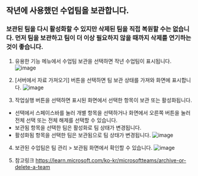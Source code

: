## 작년에 사용했던 수업팀을 보관합니다.

### 보관된 팀을 다시 활성화할 수 있지만 삭제된 팀을 직접 복원할 수는 없습니다. 먼저 팀을 보관하고 팀이 더 이상 필요하지 않을 때까지 삭제를 연기하는 것이 좋습니다.


1. 유용한 기능 메뉴에서 수업팀 보관을 선택하면 작년 수업팀이 표시됩니다.
![image](https://user-images.githubusercontent.com/16409151/213963358-083b7e7b-94ef-49de-b5d6-ee13f17dcd4c.png)

2. [서버에서 자료 가져오기] 버튼을 선택하면 팀 보관 상태를 가져와 화면에 표시합니다. 
![image](https://user-images.githubusercontent.com/16409151/213963639-a576f49d-a507-44f9-96b9-38584fef2115.png)

3. 작업실행 버튼을 선택하면 표시된 화면에서 선택한 항목이 보관 또는 활성화됩니다.
* 선택에서 스페이스바를 눌러 개별 항목을 선택하거나 화면에서 오른쪽 버튼을 눌러 전체 선택 또는 전체 해제를 선택할 수 있습니다.
* 보관됨 항목을 선택한 팀은 활성화로 팀 상태가 변경됩니다.
* 활성화됨 항목을 선택한 팀은 보관됨으로 팀 상태가 변경됩니다.
![image](https://user-images.githubusercontent.com/16409151/213964106-ecdebe64-7cb2-4b76-a563-1a060035444c.png)

4. 보관된 수업팀은 팀 관리 > 보관됨 화면에서 확인할 수 있습니다.
![image](https://user-images.githubusercontent.com/16409151/213942513-a94cd502-b2fb-4ef8-bb0c-ea21018dbbc8.png)

5. 참고링크
https://learn.microsoft.com/ko-kr/microsoftteams/archive-or-delete-a-team
